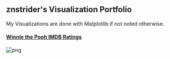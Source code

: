 ## znstrider's Visualization Portfolio

My Visualizations are done with Matplotlib if not noted otherwise.

#### [Winnie the Pooh IMDB Ratings](https://github.com/znstrider/winnie_the_pooh/blob/master/winnie_the_pooh.ipynb)
![png](/examples/https://github.com/znstrider/winnie_the_pooh/blob/master/Winnie_the_Pooh_xkcd.png)